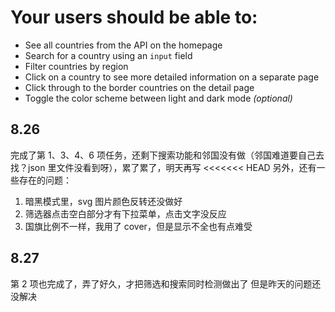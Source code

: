 # Your users should be able to:

- See all countries from the API on the homepage
- Search for a country using an `input` field
- Filter countries by region
- Click on a country to see more detailed information on a separate page
- Click through to the border countries on the detail page
- Toggle the color scheme between light and dark mode _(optional)_

## 8.26

完成了第 1、3、4、6 项任务，还剩下搜索功能和邻国没有做（邻国难道要自己去找？json 里文件没看到呀），累了累了，明天再写
<<<<<<< HEAD
另外，还有一些存在的问题：

1. 暗黑模式里，svg 图片颜色反转还没做好
2. 筛选器点击空白部分才有下拉菜单，点击文字没反应
3. 国旗比例不一样，我用了 cover，但是显示不全也有点难受

## 8.27

第 2 项也完成了，弄了好久，才把筛选和搜索同时检测做出了
但是昨天的问题还没解决
